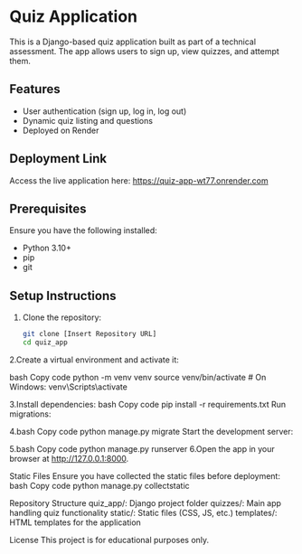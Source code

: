 # Quiz Application

This is a Django-based quiz application built as part of a technical assessment. The app allows users to sign up, view quizzes, and attempt them.

## Features
- User authentication (sign up, log in, log out)
- Dynamic quiz listing and questions
- Deployed on Render

## Deployment Link
Access the live application here:  https://quiz-app-wt77.onrender.com

## Prerequisites
Ensure you have the following installed:
- Python 3.10+
- pip
- git

## Setup Instructions
1. Clone the repository:
   ```bash
   git clone [Insert Repository URL]
   cd quiz_app


2.Create a virtual environment and activate it:

bash
Copy code
python -m venv venv
source venv/bin/activate  # On Windows: venv\Scripts\activate


3.Install dependencies:
bash
Copy code
pip install -r requirements.txt
Run migrations:

4.bash
Copy code
python manage.py migrate
Start the development server:

5.bash
Copy code
python manage.py runserver
6.Open the app in your browser at http://127.0.0.1:8000.



Static Files
Ensure you have collected the static files before deployment:
bash
Copy code
python manage.py collectstatic

Repository Structure
quiz_app/: Django project folder
quizzes/: Main app handling quiz functionality
static/: Static files (CSS, JS, etc.)
templates/: HTML templates for the application

License
This project is for educational purposes only.

